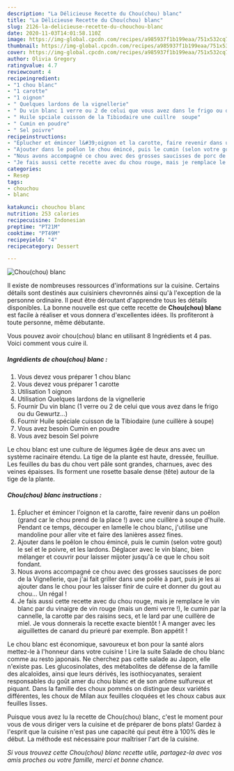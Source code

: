 ```yaml
---
description: "La Délicieuse Recette du Chou(chou) blanc"
title: "La Délicieuse Recette du Chou(chou) blanc"
slug: 2126-la-delicieuse-recette-du-chouchou-blanc
date: 2020-11-03T14:01:58.110Z
image: https://img-global.cpcdn.com/recipes/a985937f1b199eaa/751x532cq70/chouchou-blanc-photo-principale-de-la-recette.jpg
thumbnail: https://img-global.cpcdn.com/recipes/a985937f1b199eaa/751x532cq70/chouchou-blanc-photo-principale-de-la-recette.jpg
cover: https://img-global.cpcdn.com/recipes/a985937f1b199eaa/751x532cq70/chouchou-blanc-photo-principale-de-la-recette.jpg
author: Olivia Gregory
ratingvalue: 4.7
reviewcount: 4
recipeingredient:
- "1 chou blanc"
- "1 carotte"
- "1 oignon"
- " Quelques lardons de la vignellerie"
- " Du vin blanc 1 verre ou 2 de celui que vous avez dans le frigo ou du Gewurtz"
- " Huile spciale cuisson de la Tibiodaire une cuillre  soupe"
- " Cumin en poudre"
- " Sel poivre"
recipeinstructions:
- "Éplucher et émincer l&#39;oignon et la carotte, faire revenir dans un poêlon (grand car le chou prend de la place !) avec une cuillère à soupe d&#39;huile. Pendant ce temps, découper en lamelle le chou blanc, j&#39;utilise une mandoline pour aller vite et faire des lanières assez fines."
- "Ajouter dans le poêlon le chou émincé, puis le cumin (selon votre gout) le sel et le poivre, et les lardons. Déglacer avec le vin blanc, bien mélanger et couvrir pour laisser mijoter jusqu&#39;à ce que le chou soit fondant."
- "Nous avons accompagné ce chou avec des grosses saucisses de porc de la Vignellerie, que j&#39;ai fait griller dans une poêle à part, puis je les ai ajouter dans le chou pour les laisser finir de cuire et donner du gout au chou... Un régal !"
- "Je fais aussi cette recette avec du chou rouge, mais je remplace le vin blanc par du vinaigre de vin rouge (mais un demi verre !), le cumin par la cannelle, la carotte par des raisins secs, et le lard par une cuillère de miel. Je vous donnerais la recette exacte bientôt ! A manger avec les aiguillettes de canard du prieuré par exemple. Bon appétit !"
categories:
- Resep
tags:
- chouchou
- blanc

katakunci: chouchou blanc 
nutrition: 253 calories
recipecuisine: Indonesian
preptime: "PT21M"
cooktime: "PT49M"
recipeyield: "4"
recipecategory: Dessert

---
```



![Chou(chou) blanc](https://img-global.cpcdn.com/recipes/a985937f1b199eaa/751x532cq70/chouchou-blanc-photo-principale-de-la-recette.jpg)

Il existe de nombreuses ressources d'informations sur la cuisine. Certains détails sont destinés aux cuisiniers chevronnés ainsi qu'à l'exception de la personne ordinaire. Il peut être déroutant d'apprendre tous les détails disponibles. La bonne nouvelle est que cette recette de <strong> Chou(chou) blanc </strong> est facile à réaliser et vous donnera d'excellentes idées. Ils profiteront à toute personne, même débutante.

<!--inarticleads1-->

Vous pouvez avoir chou(chou) blanc en utilisant 8 Ingrédients et 4 pas. Voici comment vous cuire il.

##### Ingrédients de chou(chou) blanc :

1. Vous devez vous préparer 1 chou blanc
1. Vous devez vous préparer 1 carotte
1. Utilisation 1 oignon
1. Utilisation  Quelques lardons de la vignellerie
1. Fournir  Du vin blanc (1 verre ou 2 de celui que vous avez dans le frigo ou du Gewurtz...)
1. Fournir  Huile spéciale cuisson de la Tibiodaire (une cuillère à soupe)
1. Vous avez besoin  Cumin en poudre
1. Vous avez besoin  Sel poivre


Le chou blanc est une culture de légumes âgée de deux ans avec un système racinaire étendu. La tige de la plante est haute, dressée, feuillue. Les feuilles du bas du chou vert pâle sont grandes, charnues, avec des veines épaisses. Ils forment une rosette basale dense (tête) autour de la tige de la plante. 

<!--inarticleads2-->

##### Chou(chou) blanc instructions :

1. Éplucher et émincer l&#39;oignon et la carotte, faire revenir dans un poêlon (grand car le chou prend de la place !) avec une cuillère à soupe d&#39;huile. Pendant ce temps, découper en lamelle le chou blanc, j&#39;utilise une mandoline pour aller vite et faire des lanières assez fines.
1. Ajouter dans le poêlon le chou émincé, puis le cumin (selon votre gout) le sel et le poivre, et les lardons. Déglacer avec le vin blanc, bien mélanger et couvrir pour laisser mijoter jusqu&#39;à ce que le chou soit fondant.
1. Nous avons accompagné ce chou avec des grosses saucisses de porc de la Vignellerie, que j&#39;ai fait griller dans une poêle à part, puis je les ai ajouter dans le chou pour les laisser finir de cuire et donner du gout au chou... Un régal !
1. Je fais aussi cette recette avec du chou rouge, mais je remplace le vin blanc par du vinaigre de vin rouge (mais un demi verre !), le cumin par la cannelle, la carotte par des raisins secs, et le lard par une cuillère de miel. Je vous donnerais la recette exacte bientôt ! A manger avec les aiguillettes de canard du prieuré par exemple. Bon appétit !


Le chou blanc est économique, savoureux et bon pour la santé alors mettez-le à l&#39;honneur dans votre cuisine ! Lire la suite Salade de chou blanc comme au resto japonais. Ne cherchez pas cette salade au Japon, elle n&#39;existe pas. Les glucosinolates, des métabolites de défense de la famille des alcaloïdes, ainsi que leurs dérivés, les isothiocyanates, seraient responsables du goût amer du chou blanc et de son arôme sulfureux et piquant. Dans la famille des choux pommés on distingue deux variétés différentes, les choux de Milan aux feuilles cloquées et les choux cabus aux feuilles lisses. 

<!--inarticleads1-->

<p>
Puisque vous avez lu la recette de Chou(chou) blanc, c'est le moment pour vous de vous diriger vers la cuisine et de préparer de bons plats! Gardez à l'esprit que la cuisine n'est pas une capacité qui peut être à 100% dès le début. La méthode est nécessaire pour maîtriser l'art de la cuisine.
</p>

<p>
<i>Si vous trouvez cette Chou(chou) blanc recette utile, partagez-la avec vos amis proches ou votre famille, merci et bonne chance.</i>
</p>
